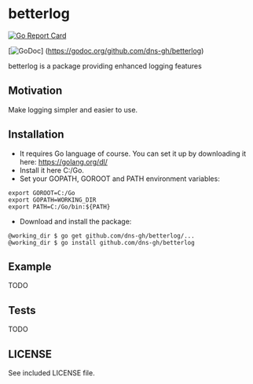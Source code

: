 # betterlog

[![Go Report Card](https://goreportcard.com/badge/github.com/dns-gh/betterlog)](https://goreportcard.com/report/github.com/dns-gh/betterlog)

[![GoDoc](https://godoc.org/github.com/dns-gh/betterlog?status.png)]
(https://godoc.org/github.com/dns-gh/betterlog)

betterlog is a package providing enhanced logging features

## Motivation

Make logging simpler and easier to use.

## Installation

- It requires Go language of course. You can set it up by downloading it here: https://golang.org/dl/
- Install it here C:/Go.
- Set your GOPATH, GOROOT and PATH environment variables:

```
export GOROOT=C:/Go
export GOPATH=WORKING_DIR
export PATH=C:/Go/bin:${PATH}
```

- Download and install the package:

```
@working_dir $ go get github.com/dns-gh/betterlog/...
@working_dir $ go install github.com/dns-gh/betterlog
```

## Example

TODO

## Tests

TODO

## LICENSE

See included LICENSE file.